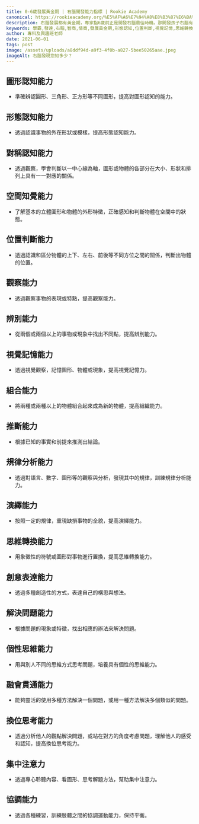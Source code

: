 ```yaml
---
title: 0-6歲發展黃金期 | 右腦開發能力指標 | Rookie Academy
canonical: https://rookieacademy.org/%E5%AF%A6%E7%94%A8%E8%B3%87%E6%BA%90/my-fourth-article/
description: 右腦發展都有黃金期，專家指6歲前正是開發右腦最佳時機。那開發孩子右腦有何作用？原來小朋友右腦發達，長大後更大可能成為「學霸」。早前有報告顯示，原來右腦比較發達的人，智商也比較高！誰不希望仔女能夠成材，期望他們能夠聰明，亦希望孩子們智商、情商都要高。
keywords: 學霸,發達,右腦,智商,情商,發展黃金期,形態認知,位置判斷,視覺記憶,思維轉換
author: 專科及興趣班老師
date: 2021-06-01
tags: post
image: /assets/uploads/a8ddf94d-a9f3-4f0b-a827-5bee50265aae.jpeg
imageAlt: 右腦發現您知多少？
---
```


## 圖形認知能力
* 準確辨認圓形、三角形、正方形等不同圖形，提高對圖形認知的能力。

## 形態認知能力
* 透過認識事物的外在形狀或模樣，提高形態認知能力。

## 對稱認知能力
* 透過觀察，學會判斷以一中心線為軸，圖形或物體的各部分在大小、形狀和排列上具有一一對應的關係。

## 空間知覺能力
* 了解基本的立體圖形和物體的外形特徵，正確感知和判斷物體在空間中的狀態。

## 位置判斷能力
* 透過認識和區分物體的上下、左右、前後等不同方位之間的關係，判斷出物體的位置。

## 觀察能力
* 透過觀察事物的表現或特點，提高觀察能力。

## 辨別能力
* 從兩個或兩個以上的事物或現象中找出不同點，提高辨別能力。

## 視覺記憶能力
* 透過視覺觀察，記憶圖形、物體或現象，提高視覺記憶力。

## 組合能力
* 將兩種或兩種以上的物體組合起來成為新的物體，提高組織能力。

## 推斷能力
* 根據已知的事實和前提來推測出結論。

## 規律分析能力
* 透過對語言、數字、圖形等的觀察與分析，發現其中的規律，訓練規律分析能力。

## 演繹能力
* 按照一定的規律，重現缺損事物的全貌，提高演繹能力。

## 思維轉換能力
* 用象徵性的符號或圖形對事物進行置換，提高思維轉換能力。

## 創意表達能力
* 透過多種創造性的方式，表達自己的構思與想法。

## 解決問題能力
* 根據問題的現象或特徵，找出相應的辦法來解決問題。

## 個性思維能力
* 用與別人不同的思維方式思考問題，培養具有個性的思維能力。

## 融會貫通能力
* 能夠靈活的使用多種方法解決一個問題，或用一種方法解決多個類似的問題。

## 換位思考能力
* 透過分析他人的觀點解決問題，或站在對方的角度考慮問題，理解他人的感受和認知，提高換位思考能力。

## 集中注意力
* 透過專心聆聽內容、看圖形、思考解題方法，幫助集中注意力。

## 協調能力
* 透過各種練習，訓練肢體之間的協調運動能力，保持平衡。